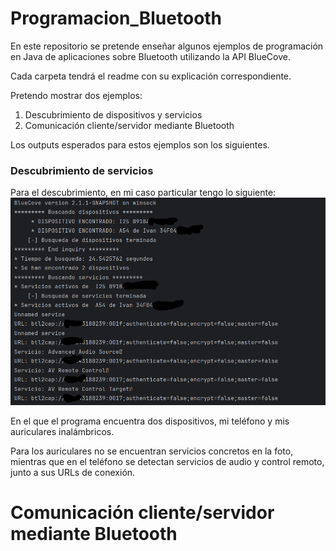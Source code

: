 # Programacion_Bluetooth
En este repositorio se pretende enseñar algunos ejemplos de programación en Java de aplicaciones sobre Bluetooth utilizando la API BlueCove.

Cada carpeta tendrá el readme con su explicación correspondiente.

Pretendo mostrar dos ejemplos:
1. Descubrimiento de dispositivos y servicios
2. Comunicación cliente/servidor mediante Bluetooth

Los outputs esperados para estos ejemplos son los siguientes.

### Descubrimiento de servicios
Para el descubrimiento, en mi caso particular tengo lo siguiente:
![Logo](Descubrimiento_Servicios/Descubrimiento.png)

En el que el programa encuentra dos dispositivos, mi teléfono y mis auriculares inalámbricos.

Para los auriculares no se encuentran servicios concretos en la foto, mientras que en el teléfono se detectan 
servicios de audio y control remoto, junto a sus URLs de conexión.


# Comunicación cliente/servidor mediante Bluetooth
